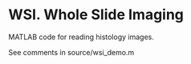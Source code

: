 # WSI. Whole Slide Imaging
MATLAB code for reading histology images.

See comments in source/wsi_demo.m
